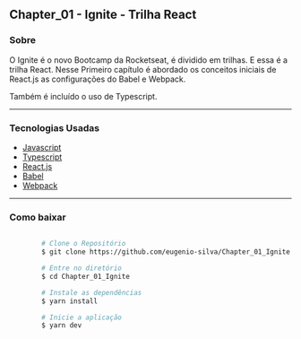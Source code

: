 ## Chapter_01 - Ignite - Trilha React

### Sobre

O Ignite é o novo Bootcamp da Rocketseat, é dividido em trilhas. E essa é a trilha React. Nesse Primeiro capítulo é abordado os conceitos iniciais de React.js as configurações do Babel e Webpack.

Também é incluído o uso de Typescript.

---

### Tecnologias Usadas

- [Javascript]()
- [Typescript]()
- [React.js]()
- [Babel]()
- [Webpack]()

---

### Como baixar

```bash

        # Clone o Repositório
        $ git clone https://github.com/eugenio-silva/Chapter_01_Ignite.git

        # Entre no diretório
        $ cd Chapter_01_Ignite

        # Instale as dependências
        $ yarn install

        # Inicie a aplicação
        $ yarn dev
```

